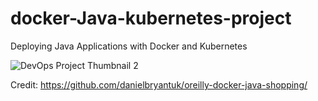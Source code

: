 # docker-Java-kubernetes-project
Deploying Java Applications with Docker and Kubernetes

![DevOps Project Thumbnail 2](https://github.com/BSatishSutar/docker-Java-kubernetes-project/assets/40925459/f5e79ab1-d292-4ad6-a87f-296086b7ab9c)








Credit: https://github.com/danielbryantuk/oreilly-docker-java-shopping/

